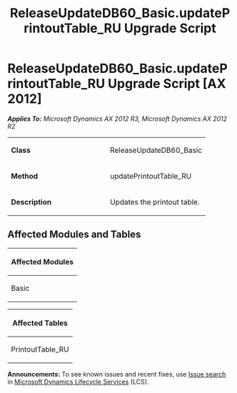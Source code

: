 ﻿---
title: ReleaseUpdateDB60_Basic.updatePrintoutTable_RU Upgrade Script
TOCTitle: ReleaseUpdateDB60_Basic.updatePrintoutTable_RU Upgrade Script
ms:assetid: 7a9e3ed9-b2b3-58b4-9304-10ae2acdc9ed
ms:mtpsurl: https://msdn.microsoft.com/en-us/library/JJ719420(v=AX.60)
ms:contentKeyID: 49709211
ms.date: 05/18/2015
mtps_version: v=AX.60
---

# ReleaseUpdateDB60\_Basic.updatePrintoutTable\_RU Upgrade Script [AX 2012]


_**Applies To:** Microsoft Dynamics AX 2012 R3, Microsoft Dynamics AX 2012 R2_

<table>
<colgroup>
<col style="width: 50%" />
<col style="width: 50%" />
</colgroup>
<tbody>
<tr class="odd">
<td><p><strong>Class</strong></p></td>
<td><p>ReleaseUpdateDB60_Basic</p></td>
</tr>
<tr class="even">
<td><p><strong>Method</strong></p></td>
<td><p>updatePrintoutTable_RU</p></td>
</tr>
<tr class="odd">
<td><p><strong>Description</strong></p></td>
<td><p>Updates the printout table.</p></td>
</tr>
</tbody>
</table>


## Affected Modules and Tables

<table>
<colgroup>
<col style="width: 100%" />
</colgroup>
<thead>
<tr class="header">
<th><p>Affected Modules</p></th>
</tr>
</thead>
<tbody>
<tr class="odd">
<td><p>Basic</p></td>
</tr>
</tbody>
</table>


<table>
<colgroup>
<col style="width: 100%" />
</colgroup>
<thead>
<tr class="header">
<th><p>Affected Tables</p></th>
</tr>
</thead>
<tbody>
<tr class="odd">
<td><p>PrintoutTable_RU</p></td>
</tr>
</tbody>
</table>

  
**Announcements:** To see known issues and recent fixes, use [Issue search](http://go.microsoft.com/fwlink/?linkid=389258) in [Microsoft Dynamics Lifecycle Services](http://go.microsoft.com/fwlink/?linkid=306505) (LCS).

